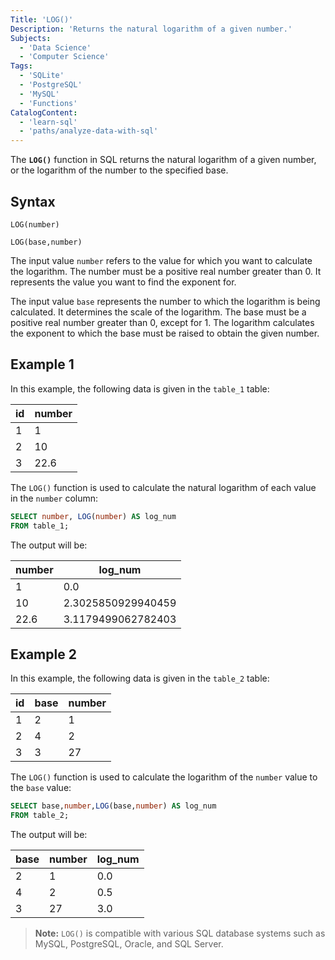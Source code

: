 ```yaml
---
Title: 'LOG()'
Description: 'Returns the natural logarithm of a given number.'
Subjects:
  - 'Data Science'
  - 'Computer Science'
Tags:
  - 'SQLite'
  - 'PostgreSQL'
  - 'MySQL'
  - 'Functions'
CatalogContent:
  - 'learn-sql'
  - 'paths/analyze-data-with-sql'
---
```


The **`LOG()`** function in SQL returns the natural logarithm of a given number, or the logarithm of the number to the specified base. 

## Syntax

```pseudocode
LOG(number)

LOG(base,number) 
```

The input value `number` refers to the value for which you want to calculate the logarithm. The number must be a positive real number greater than 0. It represents the value you want to find the exponent for.

The input value `base` represents the number to which the logarithm is being calculated. It determines the scale of the logarithm. The base must be a positive real number greater than 0, except for 1. The logarithm calculates the exponent to which the base must be raised to obtain the given number.

## Example 1

In this example, the following data is given in the `table_1` table:

| id   | number |
| ---- | ------ |
| 1    | 1      |
| 2    | 10     |
| 3    | 22.6   |

The `LOG()` function is used to calculate the natural logarithm of each value in the  `number` column:

```sql
SELECT number, LOG(number) AS log_num
FROM table_1;
```

The output will be:

| number | log_num            |
| ------ | ------------------ |
| 1      | 0.0                |
| 10     | 2.3025850929940459 |
| 22.6   | 3.1179499062782403 |

## Example 2

In this example, the following data is given in the `table_2` table:

| id   | base | number |
| ---- | ---- | ------ |
| 1    | 2    | 1      |
| 2    | 4    | 2      |
| 3    | 3    | 27     |

The `LOG()` function is used to calculate the logarithm of the `number` value to the `base` value:

```sql
SELECT base,number,LOG(base,number) AS log_num
FROM table_2;
```

The output will be:

| base | number | log_num |
| ---- | ------ | ------- |
| 2    | 1      | 0.0     |
| 4    | 2      | 0.5     |
| 3    | 27     | 3.0     |

> **Note:** `LOG()` is compatible with various SQL database systems such as MySQL, PostgreSQL, Oracle, and SQL Server.
